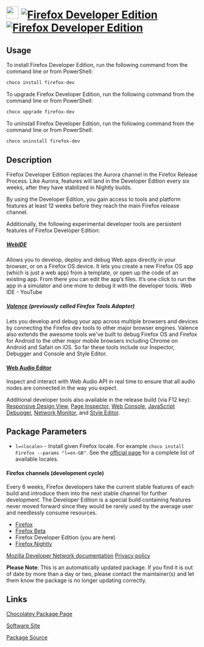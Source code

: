 ﻿# <img src="https://cdn.jsdelivr.net/gh/mkevenaar/chocolatey-packages@b40e08792b4d113bcb96960eaa184c093471a01e/icons/firefox-dev.png" width="32" height="32"/> [![Firefox Developer Edition](https://img.shields.io/chocolatey/v/firefox-dev.svg?label=Firefox+Developer+Edition)](https://chocolatey.org/packages/firefox-dev) [![Firefox Developer Edition](https://img.shields.io/chocolatey/dt/firefox-dev.svg)](https://chocolatey.org/packages/firefox-dev)

## Usage
To install Firefox Developer Edition, run the following command from the command line or from PowerShell:
```powershell
choco install firefox-dev
```

To upgrade Firefox Developer Edition, run the following command from the command line or from PowerShell:
```powershell
choco upgrade firefox-dev
```

To uninstall Firefox Developer Edition, run the following command from the command line or from PowerShell:
```powershell
choco uninstall firefox-dev
```

## Description
Firefox Developer Edition replaces the Aurora channel in the Firefox Release Process. Like Aurora, features will land in the Developer Edition every six weeks, after they have stabilized in Nightly builds.

By using the Developer Edition, you gain access to tools and platform features at least 12 weeks before they reach the main Firefox release channel.

Additionally, the following experimental developer tools are persistent features of Firefox Developer Edition:

##### [WebIDE](https://developer.mozilla.org/docs/Tools/WebIDE)

Allows you to develop, deploy and debug Web apps directly in your browser, or on a Firefox OS device. It lets you create a new Firefox OS app (which is just a web app) from a template, or open up the code of an existing app. From there you can edit the app’s files. It’s one click to run the app in a simulator and one more to debug it with the developer tools. Web IDE - YouTube

##### [Valence](https://developer.mozilla.org/docs/Tools/Firefox_Tools_Adapter) (previously called Firefox Tools Adapter)

Lets you develop and debug your app across multiple browsers and devices by connecting the Firefox dev tools to other major browser engines. Valence also extends the awesome tools we've built to debug Firefox OS and Firefox for Android to the other major mobile browsers including Chrome on Android and Safari on iOS. So far these tools include our Inspector, Debugger and Console and Style Editor.

#### [Web Audio Editor](https://developer.mozilla.org/docs/Tools/Web_Audio_Editor)

Inspect and interact with Web Audio API in real time to ensure that all audio nodes are connected in the way you expect.

Additional developer tools also available in the release build (via F12 key): [Responsive Design View](https://developer.mozilla.org/docs/Tools/Responsive_Design_View), [Page Inspector](https://developer.mozilla.org/docs/Tools/Page_Inspector), [Web Console](https://developer.mozilla.org/docs/Tools/Web_Console), [JavaScript Debugger](https://developer.mozilla.org/docs/Tools/Debugger), [Network Monitor](https://developer.mozilla.org/docs/Tools/Network_Monitor), and [Style Editor](https://developer.mozilla.org/docs/Tools/Style_Editor).

## Package Parameters

- `l=<locale>` - Install given Firefox locale. For example `choco install Firefox --params "l=en-GB"`. See the [official page](https://releases.mozilla.org/pub/firefox/releases/latest/README.txt) for a complete list of available locales.

#### Firefox channels (development cycle)

Every 6 weeks, Firefox developers take the current stable features of each build and introduce them into the next stable channel for further development. The Developer Edition is a special build containing features never moved forward since they would be rarely used by the average user and needlessly consume resources.

- [Firefox](https://chocolatey.org/packages/firefox)
- [Firefox Beta](https://chocolatey.org/packages/firefox-beta)
- Firefox Developer Edition (you are here)
- [Firefox Nightly](https://chocolatey.org/packages/firefox-nightly)

[Mozilla Developer Network documentation](https://developer.mozilla.org/en-US/Firefox/Developer_Edition)
[Privacy policy](https://www.mozilla.org/en-US/privacy/firefox/)

**Please Note**: This is an automatically updated package. If you find it is
out of date by more than a day or two, please contact the maintainer(s) and
let them know the package is no longer updating correctly.


## Links
[Chocolatey Package Page](https://chocolatey.org/packages/firefox-dev)

[Software Site](https://www.mozilla.org/firefox/developer)

[Package Source](https://github.com/mkevenaar/chocolatey-packages/tree/master/automatic/firefox)

